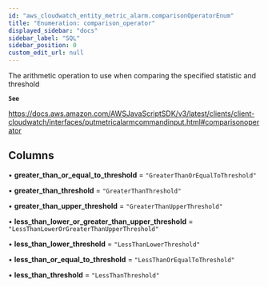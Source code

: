 ```yaml
---
id: "aws_cloudwatch_entity_metric_alarm.comparisonOperatorEnum"
title: "Enumeration: comparison_operator"
displayed_sidebar: "docs"
sidebar_label: "SQL"
sidebar_position: 0
custom_edit_url: null
---
```


The arithmetic operation to use when comparing the specified statistic and threshold

**`See`**

https://docs.aws.amazon.com/AWSJavaScriptSDK/v3/latest/clients/client-cloudwatch/interfaces/putmetricalarmcommandinput.html#comparisonoperator

## Columns

• **greater\_than\_or\_equal\_to\_threshold** = ``"GreaterThanOrEqualToThreshold"``

• **greater\_than\_threshold** = ``"GreaterThanThreshold"``

• **greater\_than\_upper\_threshold** = ``"GreaterThanUpperThreshold"``

• **less\_than\_lower\_or\_greater\_than\_upper\_threshold** = ``"LessThanLowerOrGreaterThanUpperThreshold"``

• **less\_than\_lower\_threshold** = ``"LessThanLowerThreshold"``

• **less\_than\_or\_equal\_to\_threshold** = ``"LessThanOrEqualToThreshold"``

• **less\_than\_threshold** = ``"LessThanThreshold"``
